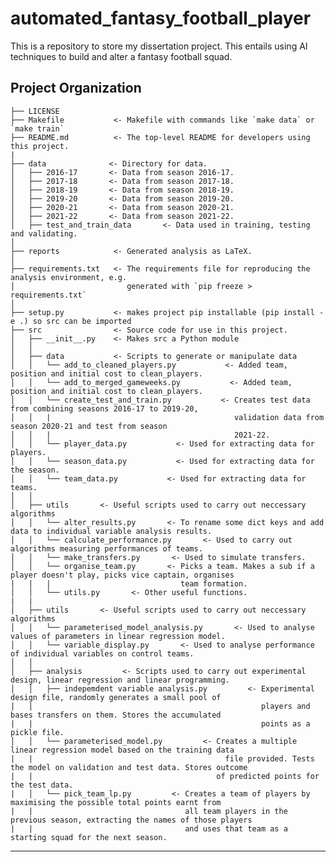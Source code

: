 automated_fantasy_football_player
==============================

This is a repository to store my dissertation project. This entails using AI techniques to build and alter a fantasy football squad.

Project Organization
------------

    ├── LICENSE
    ├── Makefile           <- Makefile with commands like `make data` or `make train`
    ├── README.md          <- The top-level README for developers using this project.
    |
    ├── data              <- Directory for data.
    │   ├── 2016-17       <- Data from season 2016-17.
    │   ├── 2017-18       <- Data from season 2017-18.
    │   ├── 2018-19       <- Data from season 2018-19.
    │   ├── 2019-20       <- Data from season 2019-20.
    │   ├── 2020-21       <- Data from season 2020-21.
    │   ├── 2021-22       <- Data from season 2021-22.
    │   ├── test_and_train_data       <- Data used in training, testing and validating.
    │
    ├── reports            <- Generated analysis as LaTeX.
    │
    ├── requirements.txt   <- The requirements file for reproducing the analysis environment, e.g.
    │                         generated with `pip freeze > requirements.txt`
    │
    ├── setup.py           <- makes project pip installable (pip install -e .) so src can be imported
    ├── src                <- Source code for use in this project.
    │   ├── __init__.py    <- Makes src a Python module
    │   │
    │   ├── data           <- Scripts to generate or manipulate data
    │   │   └── add_to_cleaned_players.py           <- Added team, position and initial cost to clean_players.
    │   │   └── add_to_merged_gameweeks.py           <- Added team, position and initial cost to clean_players.
    │   │   └── create_test_and_train.py           <- Creates test data from combining seasons 2016-17 to 2019-20,
    │   │   |                                         validation data from season 2020-21 and test from season
    │   │   |                                         2021-22.
    │   │   └── player_data.py           <- Used for extracting data for players.
    │   │   └── season_data.py           <- Used for extracting data for the season.
    │   │   └── team_data.py           <- Used for extracting data for teams.
    │   │
    │   ├── utils       <- Useful scripts used to carry out neccessary algorithms
    │   │   └── alter_results.py       <- To rename some dict keys and add data to individual variable analysis results.
    │   │   └── calculate_performance.py       <- Used to carry out algorithms measuring performances of teams.
    │   │   └── make_transfers.py       <- Used to simulate transfers.
    │   │   └── organise_team.py       <- Picks a team. Makes a sub if a player doesn't play, picks vice captain, organises
    |   |   |                             team formation.
    │   │   └── utils.py       <- Other useful functions.
    |   |
    │   ├── utils       <- Useful scripts used to carry out neccessary algorithms
    │   │   └── parameterised_model_analysis.py       <- Used to analyse values of parameters in linear regression model.
    │   │   └── variable_display.py       <- Used to analyse performance of individual variables on control teams.
    │   │
    │   ├── analysis         <- Scripts used to carry out experimental design, linear regression and linear programming.
    │   │   ├── indepemdent variable analysis.py         <- Experimental design file, randomly generates a small pool of
    |   |                                                   players and bases transfers on them. Stores the accumulated
    |   |                                                   points as a pickle file.
    │   │   └── parameterised_model.py         <- Creates a multiple linear regression model based on the training data
    |   |                                           file provided. Tests the model on validation and test data. Stores outcome
    |   |                                         of predicted points for the test data.
    |   │   └── pick_team_lp.py         <- Creates a team of players by maximising the possible total points earnt from
    |   |                                  all team players in the previous season, extracting the names of those players
    |   |                                  and uses that team as a starting squad for the next season.


--------
